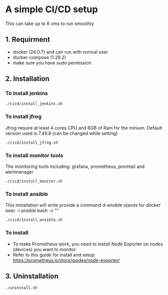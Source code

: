 # A simple CI/CD setup

This can take up to 6 vms to run smoothly

## 1. Requirment
- docker (24.0.7) and can run with normal user
- docker-compose (1.29.2)
- make sure you have sudo permission

## 2. Installation

### To install jenkins
```
./cicd/install_jenkins.sh
```

### To install jfrog
Jfrog require at least 4 cores CPU and 6GB of Ram for the minium. Default version used is 7.49.8 (can be changed while setting)
```
./cicd/install_jfrog.sh
```

### To install monitor tools
The monitoring tools including: grafana, prometheus, promtail and alertmanager
```
./cicd/install_monitor.sh
```

### To install ansible
This installation will write provide a command d-ansible stands for docker exec -i ansible bash -c ""
```
./cicd/install_ansible.sh
```

### To install 
- To make Prometheus work, you need to install Node Exporter on nodes (devices) you want to monitor.
- Refer to this guide for install and setup: https://prometheus.io/docs/guides/node-exporter/

## 3. Uninstallation
```
./uninstall.sh
```
